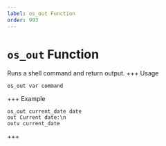 ```yaml
---
label: os_out Function
order: 993
---
```

# `os_out` Function

Runs a shell command and return output.
+++ Usage
```
os_out var command
```
+++ Example
```
os_out current_date date
out Current date:\n
outv current_date
```
+++

